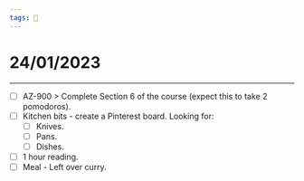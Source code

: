 ```yaml
---
tags: 📆
---
```


# 24/01/2023
---

- [ ] AZ-900 > Complete Section 6 of the course (expect this to take 2 pomodoros).
- [ ] Kitchen bits - create a Pinterest board. Looking for:
	- [ ] Knives.
	- [ ] Pans.
	- [ ] Dishes.
- [ ] 1 hour reading.
- [ ] Meal - Left over curry.
